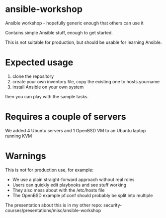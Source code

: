 # ansible-workshop
Ansible workshop - hopefully generic enough that others can use it


Contains simple Ansible stuff, enough to get started.

This is not suitable for production, but should be usable for learning Ansible.

# Expected usage

1. clone the repository
2. create your own inventory file, copy the existing one to hosts.yourname
3. install Ansible on your own system

then you can play with the sample tasks.

# Requires a couple of servers

We added 4 Ubuntu servers and 1 OpenBSD VM to an Ubuntu laptop running KVM

# Warnings

This is not for production use, for example:
* We use a plain straight-forward approach without real roles
* Users can quickly edit playbooks and see stuff working
* They also mess about with the /etc/hosts file
* The OpenBSD example pf.conf should probably be split into multiple

The presentation about this is in my other repo:
security-courses/presentations/misc/ansible-workshop
